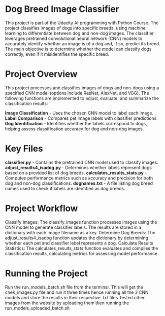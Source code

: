 # Dog Breed Image Classifier
This project is part of the Udacity AI programming with Python Course. The project classifies images of dogs into specific breeds, using machine learning to differentiate between dog and non-dog images. The classifier leverages pretrained convolutional neural network (CNN) models to accurately identify whether an image is of a dog and, if so, predict its breed. The main objective is to determine whether the model can classify dogs correctly, even if it misidentifies the specific breed.

# Project Overview
This project processes and classifies images of dogs and non-dogs using a specified CNN model (options include ResNet, AlexNet, and VGG). The following functions are implemented to adjust, evaluate, and summarize the classification results:

**Image Classification** - Uses the chosen CNN model to label each image.
**Label Comparison** - Compares pet image labels with classifier predictions.
**Dog Identification** - Identifies whether the labels correspond to dogs, helping assess classification accuracy for dog and non-dog images.
# Key Files
**classifier.py** - Contains the pretrained CNN model used to classify images.
**adjust_results4_isadog.py** - Determines whether labels represent dogs based on a provided list of dog breeds.
**calculates_results_stats.py** - Computes performance metrics such as accuracy and precision for both dog and non-dog classifications.
**dognames.txt** - A file listing dog breed names used to check if labels are identified as dog breeds.
# Project Workflow
Classify Images: The classify_images function processes images using the CNN model to generate classifier labels. The results are stored in a dictionary with each image filename as a key.
Determine Dog Breeds: The adjust_results4_isadog function updates the dictionary by determining whether each pet and classifier label represents a dog.
Calculate Results Statistics: The calculates_results_stats function evaluates and compiles the classification results, calculating metrics for assessing model performance.

# Running the Project
Run the run_models_batch.sh file from the terminal.
This will get the chek_images.py file and run it three times hence running all the 3 CNN models and store the results in their respective .txt files
Tested other images from the website by uploading them then running the run_models_uploaded_batch.sh
